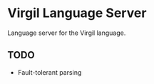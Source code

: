 # Virgil Language Server

Language server for the Virgil language.

## TODO

- Fault-tolerant parsing
